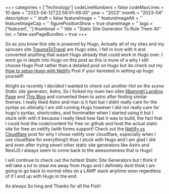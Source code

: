 +++
categories = ['Technology']
codeLineNumbers = false
codeMaxLines = 10
date = "2023-04-12T22:56:01-06:00"
year = "2023"
month = "2023-04"
description = ''
draft = false
featureImage = ''
featureImageAlt = ''
featureImageCap = ''
figurePositionShow = true
shareImage = ''
tags = ['featured', '']
thumbnail = ''
title = "Static Site Generator To Rule Them All"
toc = false
usePageBundles = true
+++

So as you know this site is powered by Hugo, Actually all of my sites and my spouses site [TraumaToTravel](https://traumatotravel.xyz) are Hugo sites, I fell in love with it and converted anything that wasnt Hugo already that could work in Hugo over. I wont go in depth into Hugo on this post as this is more of a why I still choose Hugo Post rather than a detailed post on Hugo but do check out my [How to setup Hugo with Netlify](https://techrelay.xyz/series/hugo-netlify-setup/) Post if your iterested in setting up hugo yourself!

Alright so recently I decided I wanted to check out another *Hot on the scene* Static site generator, Astro, So I forked my main two sites [Nbennett Landing Page](https://nbennett.xyz) and [This Blog](https://techrelay.xyz) and converted them to astro after finding similar themes. I really liked Astro and man is it fast but I didnt really care for the syntax so ultimatly I am still running Hugo however I did not really care for hugo's syntax, shortcodes, and frontmatter when I started using it but I stuck with with it because I really liked how fast it was to build, the fact that I could host the code/content for free on github and host the actual static site for free on netlify (with forms support! Check out the [Netlify vs Cloudflare](https://techrelay.xyz/netlify-vs-cloudflare) post for why I chose netlify over cloudflare, especially when I use cloudflare for everything!) thus I stuck with Hugo and I am glad I did and even after trying severl other static site generators like Astro and NextJS I always seem to come back to the awesomeness that is Hugo!

I will continue to check out the hottest Static Site Generators but I think it will take a lot to steal me away from Hugo and I defintely dont think I am going to go back to normal sites on a LAMP stack anytime soon regardless of if I end up with Hugo in the end. 

As always So long and Thanks for all the Fish!
